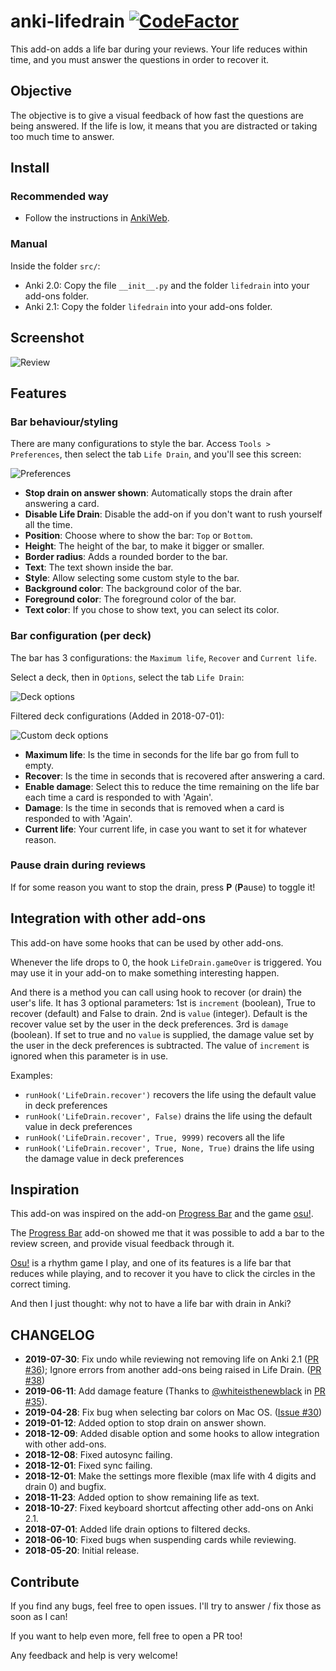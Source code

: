 # anki-lifedrain [![CodeFactor](https://www.codefactor.io/repository/github/yutsuten/anki-lifedrain/badge)](https://www.codefactor.io/repository/github/yutsuten/anki-lifedrain)
This add-on adds a life bar during your reviews.
Your life reduces within time, and you must answer the questions in order to recover it.

## Objective
The objective is to give a visual feedback of how fast the questions are being answered.
If the life is low, it means that you are distracted or taking too much time to answer.

## Install
### Recommended way
- Follow the instructions in [AnkiWeb](https://ankiweb.net/shared/info/715575551).

### Manual
Inside the folder `src/`:
- Anki 2.0: Copy the file `__init__.py` and the folder `lifedrain` into your add-ons folder.
- Anki 2.1: Copy the folder `lifedrain` into your add-ons folder.

## Screenshot
![Review](screenshots/review_screen.png)

## Features
### Bar behaviour/styling
There are many configurations to style the bar.
Access `Tools > Preferences`, then select the tab `Life Drain`, and you'll see this screen:

![Preferences](screenshots/preferences.png)

- **Stop drain on answer shown**: Automatically stops the drain after answering a card.
- **Disable Life Drain**: Disable the add-on if you don't want to rush yourself all the time.
- **Position**: Choose where to show the bar: `Top` or `Bottom`.
- **Height**: The height of the bar, to make it bigger or smaller.
- **Border radius**: Adds a rounded border to the bar.
- **Text**: The text shown inside the bar.
- **Style**: Allow selecting some custom style to the bar.
- **Background color**: The background color of the bar.
- **Foreground color**: The foreground color of the bar.
- **Text color**: If you chose to show text, you can select its color.

### Bar configuration (per deck)
The bar has 3 configurations: the `Maximum life`, `Recover` and `Current life`.

Select a deck, then in `Options`, select the tab `Life Drain`:

![Deck options](screenshots/deck_options.png)

Filtered deck configurations (Added in 2018-07-01):

![Custom deck options](screenshots/custom_deck_options.png)

- **Maximum life**: Is the time in seconds for the life bar go from full to empty.
- **Recover**: Is the time in seconds that is recovered after answering a card.
- **Enable damage**: Select this to reduce the time remaining on the life bar each time a card is responded to with 'Again'.
- **Damage**: Is the time in seconds that is removed when a card is responded to with 'Again'.
- **Current life**: Your current life, in case you want to set it for whatever reason.

### Pause drain during reviews
If for some reason you want to stop the drain, press **P** (**P**ause) to toggle it!

## Integration with other add-ons
This add-on have some hooks that can be used by other add-ons.

Whenever the life drops to 0, the hook `LifeDrain.gameOver` is triggered.
You may use it in your add-on to make something interesting happen.

And there is a method you can call using hook to recover (or drain) the user's life.
It has 3 optional parameters:
1st is `increment` (boolean), True to recover (default) and False to drain.
2nd is `value` (integer). Default is the recover value set by the user in the deck preferences.
3rd is `damage` (boolean). If set to true and no `value` is supplied, the damage value set by the user in the deck preferences is subtracted. The value of `increment` is ignored when this parameter is in use.

Examples:

- `runHook('LifeDrain.recover')` recovers the life using the default value in deck preferences
- `runHook('LifeDrain.recover', False)` drains the life using the default value in deck preferences
- `runHook('LifeDrain.recover', True, 9999)` recovers all the life
- `runHook('LifeDrain.recover', True, None, True)` drains the life using the damage value in deck preferences

## Inspiration
This add-on was inspired on the add-on [Progress Bar](https://ankiweb.net/shared/info/2091361802) and the game [osu!](https://osu.ppy.sh/).

The [Progress Bar](https://ankiweb.net/shared/info/2091361802) add-on showed me that it was possible to add a bar to the review screen, and provide visual feedback through it.

[Osu!](https://osu.ppy.sh/) is a rhythm game I play, and one of its features is a life bar that reduces while playing, and to recover it you have to click the circles in the correct timing.

And then I just thought: why not to have a life bar with drain in Anki?

## CHANGELOG
- **2019-07-30**: Fix undo while reviewing not removing life on Anki 2.1 ([PR #36](https://github.com/Yutsuten/anki-lifedrain/pull/36)); Ignore errors from another add-ons being raised in Life Drain. ([PR #38](https://github.com/Yutsuten/anki-lifedrain/pull/38))
- **2019-06-11**: Add damage feature (Thanks to [@whiteisthenewblack](https://github.com/whiteisthenewblack) in [PR #35](https://github.com/Yutsuten/anki-lifedrain/pull/35)).
- **2019-04-28**: Fix bug when selecting bar colors on Mac OS. ([Issue #30](https://github.com/Yutsuten/anki-lifedrain/issues/30))
- **2019-01-12**: Added option to stop drain on answer shown.
- **2018-12-09**: Added disable option and some hooks to allow integration with other add-ons.
- **2018-12-08**: Fixed autosync failing.
- **2018-12-01**: Fixed sync failing.
- **2018-12-01**: Make the settings more flexible (max life with 4 digits and drain 0) and bugfix.
- **2018-11-23**: Added option to show remaining life as text.
- **2018-10-27**: Fixed keyboard shortcut affecting other add-ons on Anki 2.1.
- **2018-07-01**: Added life drain options to filtered decks.
- **2018-06-10**: Fixed bugs when suspending cards while reviewing.
- **2018-05-20**: Initial release.

## Contribute
If you find any bugs, feel free to open issues. I'll try to answer / fix those as soon as I can!

If you want to help even more, fell free to open a PR too!

Any feedback and help is very welcome!
